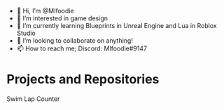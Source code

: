 - 👋 Hi, I’m @MIfoodie
- 👀 I’m interested in game design
- 🌱 I’m currently learning Blueprints in Unreal Engine and Lua in Roblox Studio
- 💞️ I’m looking to collaborate on anything!
- 📫 How to reach me; Discord: MIfoodie#9147 


 # Projects and Repositories
 
 Swim Lap Counter
